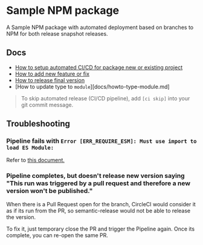 # Sample NPM package

A Sample NPM package with automated deployment based on branches to NPM for both release snapshot releases.

## Docs
- [How to setup automated CI/CD for package new or existing project](docs/howto-setup-automated-release.md)
- [How to add new feature or fix](docs/howto-add-new-feature-or-fix.md)
- [How to release final version](docs/howto-release-final-version.md)
- [How to update type to `module`][docs/howto-type-module.md]

> To skip automated release (CI/CD pipeline), add `[ci skip]` into your git commit message.

## Troubleshooting

### Pipeline fails with `Error [ERR_REQUIRE_ESM]: Must use import to load ES Module:`

Refer to [this document.](docs/howto-type-module.md)

### Pipeline completes, but doesn't release new version saying "This run was triggered by a pull request and therefore a new version won't be published."

When there is a Pull Request open for the branch, CircleCI would consider it as if its run from the PR, so semantic-release would not be able to release the version.

To fix it, just temporary close the PR and trigger the Pipeline again. Once its complete, you can re-open the same PR.